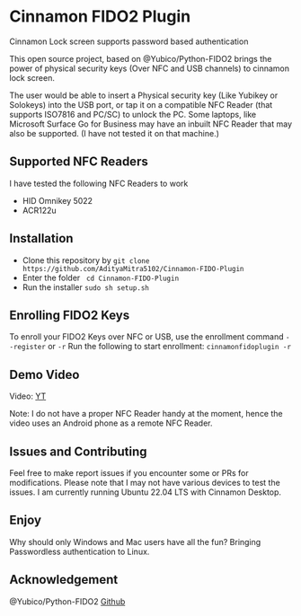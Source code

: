 ﻿
# Cinnamon FIDO2 Plugin

Cinnamon Lock screen supports password based authentication

This open source project, based on @Yubico/Python-FIDO2 brings the power of physical security keys (Over NFC and USB channels) to cinnamon lock screen.

The user would be able to insert a Physical security key (Like Yubikey or Solokeys) into the USB port, or tap it on a compatible NFC Reader (that supports ISO7816 and PC/SC) to unlock the PC. Some laptops, like Microsoft Surface Go for Business may have an inbuilt NFC Reader that may also be supported. (I have not tested it on that machine.)

## Supported NFC Readers
I have tested the following NFC Readers to work
- HID Omnikey 5022
- ACR122u

## Installation

 - Clone this repository by 
 ``` git clone https://github.com/AdityaMitra5102/Cinnamon-FIDO-Plugin ```
 - Enter the folder
 ``` cd Cinnamon-FIDO-Plugin```
 - Run the installer
 ``` sudo sh setup.sh ```

## Enrolling FIDO2 Keys
To enroll your FIDO2 Keys over NFC or USB, use the enrollment command ``` --register ``` or ``` -r ```
Run the following to start enrollment:
``` cinnamonfidoplugin -r ```


## Demo Video

Video: [YT](https://youtu.be/wtwBQtihE3c)

Note: I do not have a proper NFC Reader handy at the moment, hence the video uses an Android phone as a remote NFC Reader.

## Issues and Contributing
Feel free to make report issues if you encounter some or PRs for modifications. Please note that I may not have various devices to test the issues. I am currently running Ubuntu 22.04 LTS with Cinnamon Desktop.

## Enjoy
Why should only Windows and Mac users have all the fun? Bringing Passwordless authentication to Linux.

## Acknowledgement
@Yubico/Python-FIDO2 [Github](https://github.com/Yubico/Python-FIDO2)
